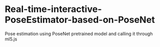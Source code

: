 # Real-time-interactive-PoseEstimator-based-on-PoseNet
Pose estimation using PoseNet pretrained model and calling it through ml5.js
